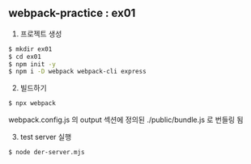 ## webpack-practice : ex01
1. 프로젝트 생성

``` bash
$ mkdir ex01
$ cd ex01
$ npm init -y
$ npm i -D webpack webpack-cli express
```

2. 빌드하기
```bash
$ npx webpack
```
webpack.config.js 의 output 섹션에 정의된 ./public/bundle.js 로 번들링 됨

3. test server 실행
```bash
$ node der-server.mjs
```

